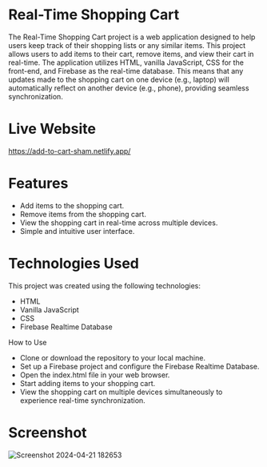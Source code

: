 # Real-Time Shopping Cart
The Real-Time Shopping Cart project is a web application designed to help users keep track of their shopping lists or any similar items. This project allows users to add items to their cart, remove items, and view their cart in real-time. The application utilizes HTML, vanilla JavaScript, CSS for the front-end, and Firebase as the real-time database. This means that any updates made to the shopping cart on one device (e.g., laptop) will automatically reflect on another device (e.g., phone), providing seamless synchronization.

# Live Website
https://add-to-cart-sham.netlify.app/

# Features
- Add items to the shopping cart.
- Remove items from the shopping cart.
- View the shopping cart in real-time across multiple devices.
- Simple and intuitive user interface.

# Technologies Used
This project was created using the following technologies:

- HTML
- Vanilla JavaScript
- CSS
- Firebase Realtime Database

How to Use
- Clone or download the repository to your local machine.
- Set up a Firebase project and configure the Firebase Realtime Database.
- Open the index.html file in your web browser.
- Start adding items to your shopping cart.
- View the shopping cart on multiple devices simultaneously to experience real-time synchronization.

# Screenshot

![Screenshot 2024-04-21 182653](https://github.com/ShamBB/add-to-cart-apps/assets/26355647/5ae9e000-3a7d-40fe-b611-fdbf9cb218e0)
